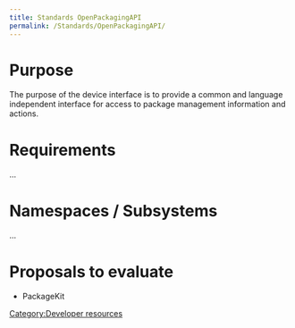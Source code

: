 ```yaml
---
title: Standards OpenPackagingAPI
permalink: /Standards/OpenPackagingAPI/
---
```


Purpose
=======

The purpose of the device interface is to provide a common and language independent interface for access to package management information and actions.

Requirements
============

...

Namespaces / Subsystems
=======================

...

Proposals to evaluate
=====================

-   PackageKit

[Category:Developer resources](/Category:Developer_resources "wikilink")